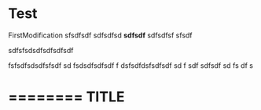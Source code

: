# Test

FirstModification
sfsdfsdf
sdfsdfsd
**sdfsdf**
sdfsdfsf
sfsdf

sdfsfsdsdfsdfsdfsdf


fsfsdfsdsdfsfsdf
sd
fsdsdfsdfsdf
f
dsfsdfdsfsdfsdf
sd
f
sdf
sdfsdf
sd
fs
df
s







========
TITLE
========

